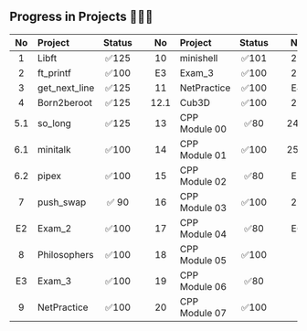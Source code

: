 ## Progress in Projects 🌟🌟🌟

| No  | Project                                          | Status |   | No  | Project                                      | Status |   | No  | Project                                     | Status |
| :-: | :----------------------------------------------- | :----: | - | :-: | :------------------------------------------- | :----: | - | :-: | :------------------------------------------ | :----: |
| 1   | Libft       | ✅125  |   | 10   | minishell  | ✅101  |   | 21  | CPP Module 08 | 📝    |
| 2   | ft_printf| ✅100  |   | E3  | Exam_3 | ✅100  |   | 22  | CPP Module 09 | 📝    |
| 3   | get_next_line| ✅125  |   | 11  | NetPractice| ✅100  |   | E4  | Exam_4 | ✅100  |
| 4   | Born2beroot                                      | ✅125  |   | 12.1| Cub3D        | ✅100  |   | 23  | Inception                                   | ✅100     |
| 5.1 | so_long    | ✅125  |   | 13  | CPP Module 00 | ✅80   |   | 24.1| webserv                                     | 🔒    |
| 6.1 | minitalk  | ✅100  |   | 14  | CPP Module 01 | ✅100  |   | 25.2| ft_irc   | ✅100  |
| 6.2 | pipex                                              | ✅100  |   | 15  | CPP Module 02 | ✅80   |   | E5  | Exam_5                                      | ✅100  |
| 7   | push_swap |✅ 90   |   | 16  | CPP Module 03 | ✅100  |   | 26  | ft_transcendence                            | 📝    |
| E2  | Exam_2| ✅100  |   | 17  | CPP Module 04 | ✅80   |   | E6  | Exam_6                                      | 📝    |
| 8   | Philosophers| ✅100  |   | 18  | CPP Module 05 | ✅100  |   
| E3  | Exam_3| ✅100  |   | 19  | CPP Module 06 | ✅80   |   |     |                                             |        |
| 9   | NetPractice| ✅100  |   | 20  | CPP Module 07 | ✅100  |   |     |                                             |        |
